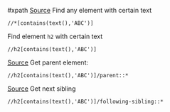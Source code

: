 #xpath 
[Source](https://stackoverflow.com/a/3655588)
Find any element with certain text
```
//*[contains(text(),'ABC')]
```

Find element `h2` with certain text
```
//h2[contains(text(),'ABC')]
```

[Source](https://stackoverflow.com/a/28237764)
Get parent element:
```
//h2[contains(text(),'ABC')]/parent::*
```

[Source](https://stackoverflow.com/a/11657408)
Get next sibling
```
//h2[contains(text(),'ABC')]/following-sibling::*
```